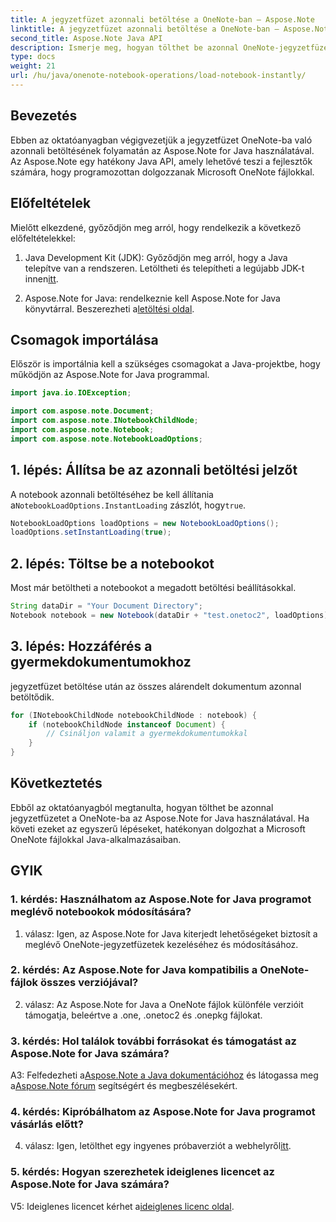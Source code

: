 ```yaml
---
title: A jegyzetfüzet azonnali betöltése a OneNote-ban – Aspose.Note
linktitle: A jegyzetfüzet azonnali betöltése a OneNote-ban – Aspose.Note
second_title: Aspose.Note Java API
description: Ismerje meg, hogyan tölthet be azonnal OneNote-jegyzetfüzeteket Java nyelven az Aspose.Note for Java segítségével. Növelje termelékenységét a notebook hatékony kezelésével.
type: docs
weight: 21
url: /hu/java/onenote-notebook-operations/load-notebook-instantly/
---
```

## Bevezetés

Ebben az oktatóanyagban végigvezetjük a jegyzetfüzet OneNote-ba való azonnali betöltésének folyamatán az Aspose.Note for Java használatával. Az Aspose.Note egy hatékony Java API, amely lehetővé teszi a fejlesztők számára, hogy programozottan dolgozzanak Microsoft OneNote fájlokkal.

## Előfeltételek

Mielőtt elkezdené, győződjön meg arról, hogy rendelkezik a következő előfeltételekkel:

1.  Java Development Kit (JDK): Győződjön meg arról, hogy a Java telepítve van a rendszeren. Letöltheti és telepítheti a legújabb JDK-t innen[itt](https://www.oracle.com/java/technologies/javase-jdk15-downloads.html).

2.  Aspose.Note for Java: rendelkeznie kell Aspose.Note for Java könyvtárral. Beszerezheti a[letöltési oldal](https://releases.aspose.com/note/java/).

## Csomagok importálása

Először is importálnia kell a szükséges csomagokat a Java-projektbe, hogy működjön az Aspose.Note for Java programmal.

```java
import java.io.IOException;

import com.aspose.note.Document;
import com.aspose.note.INotebookChildNode;
import com.aspose.note.Notebook;
import com.aspose.note.NotebookLoadOptions;
```

## 1. lépés: Állítsa be az azonnali betöltési jelzőt

 A notebook azonnali betöltéséhez be kell állítania a`NotebookLoadOptions.InstantLoading` zászlót, hogy`true`.

```java
NotebookLoadOptions loadOptions = new NotebookLoadOptions();
loadOptions.setInstantLoading(true);
```

## 2. lépés: Töltse be a notebookot

Most már betöltheti a notebookot a megadott betöltési beállításokkal.

```java
String dataDir = "Your Document Directory";
Notebook notebook = new Notebook(dataDir + "test.onetoc2", loadOptions);
```

## 3. lépés: Hozzáférés a gyermekdokumentumokhoz

jegyzetfüzet betöltése után az összes alárendelt dokumentum azonnal betöltődik.

```java
for (INotebookChildNode notebookChildNode : notebook) {
    if (notebookChildNode instanceof Document) {
        // Csináljon valamit a gyermekdokumentumokkal
    }
}
```

## Következtetés

Ebből az oktatóanyagból megtanulta, hogyan tölthet be azonnal jegyzetfüzetet a OneNote-ba az Aspose.Note for Java használatával. Ha követi ezeket az egyszerű lépéseket, hatékonyan dolgozhat a Microsoft OneNote fájlokkal Java-alkalmazásaiban.

## GYIK

### 1. kérdés: Használhatom az Aspose.Note for Java programot meglévő notebookok módosítására?

1. válasz: Igen, az Aspose.Note for Java kiterjedt lehetőségeket biztosít a meglévő OneNote-jegyzetfüzetek kezeléséhez és módosításához.

### 2. kérdés: Az Aspose.Note for Java kompatibilis a OneNote-fájlok összes verziójával?

2. válasz: Az Aspose.Note for Java a OneNote fájlok különféle verzióit támogatja, beleértve a .one, .onetoc2 és .onepkg fájlokat.

### 3. kérdés: Hol találok további forrásokat és támogatást az Aspose.Note for Java számára?

 A3: Felfedezheti a[Aspose.Note a Java dokumentációhoz](https://reference.aspose.com/note/java/) és látogassa meg a[Aspose.Note fórum](https://forum.aspose.com/c/note/28) segítségért és megbeszélésekért.

### 4. kérdés: Kipróbálhatom az Aspose.Note for Java programot vásárlás előtt?

 4. válasz: Igen, letölthet egy ingyenes próbaverziót a webhelyről[itt](https://releases.aspose.com/).

### 5. kérdés: Hogyan szerezhetek ideiglenes licencet az Aspose.Note for Java számára?

 V5: Ideiglenes licencet kérhet a[ideiglenes licenc oldal](https://purchase.aspose.com/temporary-license/).
